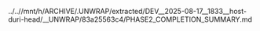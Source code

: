 ../..//mnt/h/ARCHIVE/.UNWRAP/extracted/DEV__2025-08-17__1833__host-duri-head/__UNWRAP/83a25563c4/PHASE2_COMPLETION_SUMMARY.md